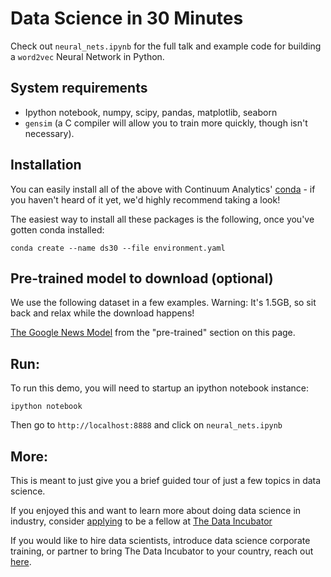 # Data Science in 30 Minutes

Check out `neural_nets.ipynb` for the full talk and example code for building a `word2vec` Neural Network in Python.

## System requirements

- Ipython notebook, numpy, scipy, pandas, matplotlib, seaborn
- `gensim` (a C compiler will allow you to train more quickly, though isn't necessary).


## Installation
You can easily install all of the above with Continuum Analytics' [conda](http://conda.pydata.org/docs/) - if you haven't heard of it yet, we'd highly recommend taking a look!

The easiest way to install all these packages is the following, once you've gotten conda installed:

``` 
conda create --name ds30 --file environment.yaml
```

## Pre-trained model to download (optional)
We use the following dataset in a few examples. Warning: It's 1.5GB, so sit back and relax while the download happens!

[The Google News Model](https://code.google.com/p/word2vec/#Pre-trained_word_and_phrase_vectors) from the "pre-trained" section on this page.


## Run:
To run this demo, you will need to startup an ipython notebook instance:
```
ipython notebook
```

Then go to `http://localhost:8888` and click on `neural_nets.ipynb`

## More:
This is meant to just give you a brief guided tour of just a few topics in data science.

If you enjoyed this and want to learn more about doing data science in industry, consider [applying](https://www.thedataincubator.com/fellowship.html#apply?ref=ds30) to be a fellow at [The Data Incubator](https://www.thedataincubator.com/?ref=ds30)

If you would like to hire data scientists, introduce data science corporate training, or partner to bring The Data Incubator to your country, reach out [here](https://www.thedataincubator.com/hiring.html?ref=ds30).
